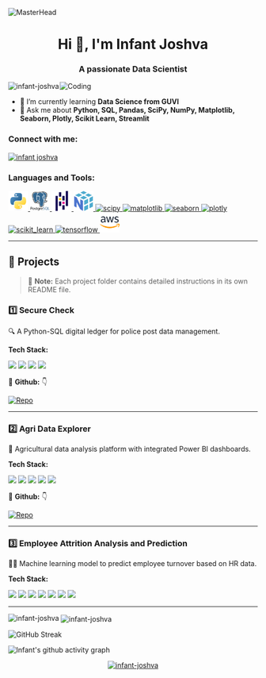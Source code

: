 ![MasterHead](https://res.cloudinary.com/superfolio/image/upload/v1620689979/68747470733a2f2f692e70696e696d672e636f6d2f6f726967696e616c732f63362f33332f63322f63363333633230656465383266306530636564376435373064626533613166332e676966_yjuh2s.gif)

<h1 align="center">Hi 👋, I'm Infant Joshva</h1>
<h3 align="center">A passionate Data Scientist</h3>

<img align="right" alt="Coding" width="400" src="https://static.tildacdn.biz/tild3930-6134-4666-b963-386462303334/programmer_1.gif">

<p align="left"> <img src="https://komarev.com/ghpvc/?username=infant-joshva&label=Profile%20views&color=0e75b6&style=flat" alt="infant-joshva" /> </p>

- 🌱 I’m currently learning **Data Science from GUVI**
- 💬 Ask me about **Python, SQL, Pandas, SciPy, NumPy, Matplotlib, Seaborn, Plotly, Scikit Learn, Streamlit**

<h3 align="left">Connect with me:</h3>
<p align="left">
<a href="https://linkedin.com/in/infant joshva" target="blank"><img align="center" src="https://raw.githubusercontent.com/rahuldkjain/github-profile-readme-generator/master/src/images/icons/Social/linked-in-alt.svg" alt="infant joshva" height="30" width="40" /></a>
</p>


<h3 align="left">Languages and Tools:</h3>
<p align="left"> 
<a href="https://www.python.org" target="_blank" rel="noreferrer"> <img src="https://raw.githubusercontent.com/devicons/devicon/master/icons/python/python-original.svg" alt="python" width="40" height="40"/> </a> 
<a href="https://www.postgresql.org" target="_blank" rel="noreferrer"> <img src="https://raw.githubusercontent.com/devicons/devicon/master/icons/postgresql/postgresql-original-wordmark.svg" alt="postgresql" width="40" height="40"/> </a> 
<a href="https://pandas.pydata.org/" target="_blank" rel="noreferrer"> <img src="https://raw.githubusercontent.com/devicons/devicon/master/icons/pandas/pandas-original.svg" alt="pandas" width="40" height="40"/> </a> 
<a href="https://numpy.org/" target="_blank" rel="noreferrer"> <img src="https://raw.githubusercontent.com/devicons/devicon/master/icons/numpy/numpy-original.svg" alt="numpy" width="40" height="40"/> </a> 
<a href="https://scipy.org/" target="_blank" rel="noreferrer"> <img src="https://upload.wikimedia.org/wikipedia/commons/b/b2/SCIPY_2.svg" alt="scipy" width="40" height="40"/> </a> 
<a href="https://matplotlib.org/" target="_blank" rel="noreferrer"> <img src="https://upload.wikimedia.org/wikipedia/commons/8/84/Matplotlib_icon.svg" alt="matplotlib" width="40" height="40"/> </a> 
<a href="https://seaborn.pydata.org/" target="_blank" rel="noreferrer"> <img src="https://seaborn.pydata.org/_images/logo-mark-lightbg.svg" alt="seaborn" width="40" height="40"/> </a> 
<a href="https://plotly.com/" target="_blank" rel="noreferrer"> <img src="https://images.prismic.io/plotly-marketing-website-2/8f977c91-7b4e-4367-8228-26fbba2506e4_69e12d6a-fb65-4b6e-8423-9465a29c6028_plotly-logo-sm.png?auto=compress%2Cformat&fit=max&w=128" alt="plotly" width="90" height="60"/> </a>
<a href="https://scikit-learn.org/" target="_blank" rel="noreferrer"> <img src="https://upload.wikimedia.org/wikipedia/commons/0/05/Scikit_learn_logo_small.svg" alt="scikit_learn" width="40" height="80"/> </a> 
<a href="https://www.tensorflow.org" target="_blank" rel="noreferrer"> <img src="https://www.vectorlogo.zone/logos/tensorflow/tensorflow-icon.svg" alt="tensorflow" width="40" height="40"/> </a> 
<a href="https://aws.amazon.com" target="_blank" rel="noreferrer"> <img src="https://raw.githubusercontent.com/devicons/devicon/master/icons/amazonwebservices/amazonwebservices-original-wordmark.svg" alt="aws" width="40" height="40"/> </a> 
</p>


---

## 🚀 Projects

> 📌 **Note:** Each project folder contains detailed instructions in its own README file. 

### 1️⃣ Secure Check

🔍 A Python-SQL digital ledger for police post data management.  
  
**Tech Stack:**  

<img src="https://img.shields.io/badge/Python-3776AB?style=for-the-badge&logo=python&logoColor=white"> <img src="https://img.shields.io/badge/PostgreSQL-4169E1?style=for-the-badge&logo=postgresql&logoColor=white"> <img src="https://img.shields.io/badge/Pandas-150458?style=for-the-badge&logo=pandas&logoColor=white"> <img src="https://img.shields.io/badge/Streamlit-FF4B4B?style=for-the-badge&logo=streamlit&logoColor=white">

📂 **Github:** 👇

[![Repo](https://img.shields.io/badge/Repo-Secure%20Check-orange?style=plastic&logo=github)](https://github.com/Infant-Joshva/Mini-Project-1-Secure-Check-.git)

---

### 2️⃣ Agri Data Explorer

🌾 Agricultural data analysis platform with integrated Power BI dashboards.  
  
**Tech Stack:**  

<img src="https://img.shields.io/badge/Python-3776AB?style=for-the-badge&logo=python&logoColor=white"> <img src="https://img.shields.io/badge/PostgreSQL-4169E1?style=for-the-badge&logo=postgresql&logoColor=white"> <img src="https://img.shields.io/badge/Pandas-150458?style=for-the-badge&logo=pandas&logoColor=white"> <img src="https://img.shields.io/badge/Plotly-3F4F75?style=for-the-badge&logo=plotly&logoColor=white"> <img src="https://img.shields.io/badge/Power%20BI-F2C811?style=for-the-badge&logo=powerbi&logoColor=black">

📂 **Github:** 👇

[![Repo](https://img.shields.io/badge/Repo-Agri%20Data%20Explorer-orange?style=plastic&logo=github)](https://github.com/Infant-Joshva/Mini_project_2-Agri-Data-Explorer.git)

---

### 3️⃣ Employee Attrition Analysis and Prediction

👨‍💼 Machine learning model to predict employee turnover based on HR data.  

**Tech Stack:**  

<img src="https://img.shields.io/badge/Python-3776AB?style=for-the-badge&logo=python&logoColor=white"> <img src="https://img.shields.io/badge/PostgreSQL-4169E1?style=for-the-badge&logo=postgresql&logoColor=white"> <img src="https://img.shields.io/badge/Pandas-150458?style=for-the-badge&logo=pandas&logoColor=white"> <img src="https://img.shields.io/badge/SciPy-8CAAE6?style=for-the-badge&logo=scipy&logoColor=white"> <img src="https://img.shields.io/badge/NumPy-013243?style=for-the-badge&logo=numpy&logoColor=white"> <img src="https://img.shields.io/badge/Scikit%20Learn-F7931E?style=for-the-badge&logo=scikitlearn&logoColor=white"> <img src="https://img.shields.io/badge/Streamlit-FF4B4B?style=for-the-badge&logo=streamlit&logoColor=white">

---

<p><img align="left" src="https://github-readme-stats.vercel.app/api/top-langs?username=infant-joshva&show_icons=true&locale=en&layout=compact" alt="infant-joshva" /></p>

<p>&nbsp;<img align="center" src="https://github-readme-stats.vercel.app/api?username=infant-joshva&show_icons=true&locale=en" alt="infant-joshva" /></p>

![GitHub Streak](https://github-readme-streak-stats.herokuapp.com/?user=Infant-Joshva)

![Infant's github activity graph](https://github-readme-activity-graph.vercel.app/graph?username=Infant-Joshva&bg_color=000000&color=ffffff&line=4dff4d&point=ffffff&area=true&hide_border=true)

<p align="center">
  <a href="https://github.com/ryo-ma/github-profile-trophy">
    <img src="https://github-profile-trophy.vercel.app/?username=infant-joshva&theme=gruvbox&margin-w=15" alt="infant-joshva" />
  </a>
</p>
